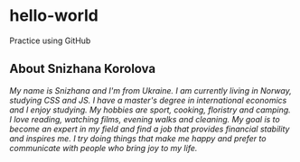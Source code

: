 # hello-world
Practice using GitHub

## **About Snizhana Korolova**
_My name is Snizhana and I'm from Ukraine. I am currently living in Norway, studying CSS and JS. I have a master's degree in international economics and I enjoy studying. My hobbies are sport, cooking, floristry and camping. I love reading, watching films, evening walks and cleaning. My goal is to become an expert in my field and find a job that provides financial stability and inspires me. I try doing things that make me happy and prefer to communicate with people who bring joy to my life._
